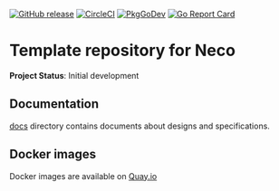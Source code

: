 [![GitHub release](https://img.shields.io/github/release/cybozu-go/neco-template.svg?maxAge=60)][releases]
[![CircleCI](https://circleci.com/gh/cybozu-go/neco-template.svg?style=svg)](https://circleci.com/gh/cybozu-go/neco-template)
[![PkgGoDev](https://pkg.go.dev/badge/github.com/cybozu-go/neco-template?tab=overview)](https://pkg.go.dev/github.com/cybozu-go/neco-template?tab=overview)
[![Go Report Card](https://goreportcard.com/badge/github.com/cybozu-go/neco-template)](https://goreportcard.com/report/github.com/cybozu-go/neco-template)

Template repository for Neco
============================

**Project Status**: Initial development

Documentation
-------------

[docs](docs/) directory contains documents about designs and specifications.

Docker images
-------------

Docker images are available on [Quay.io](https://quay.io/repository/cybozu/neco-template)

[releases]: https://github.com/cybozu-go/neco-template/releases
